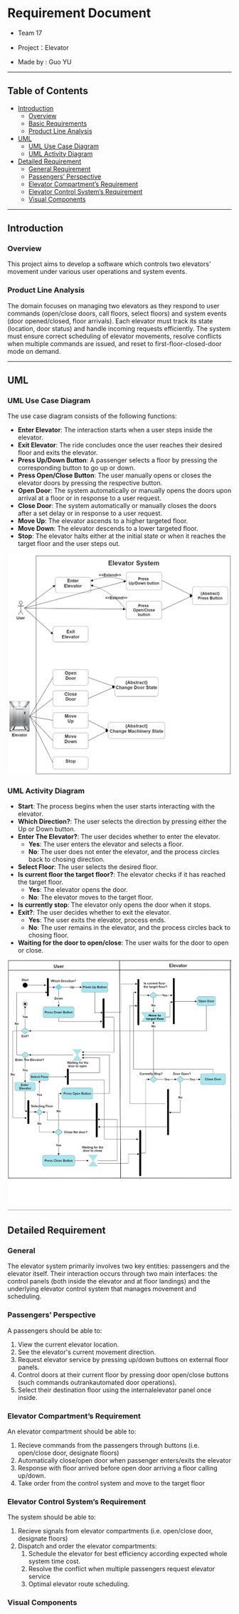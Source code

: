 # Requirement Document

- Team 17 
- Project：Elevator

- Made by : Guo YU

---

## Table of Contents

- [Introduction](#introduction)
  - [Overview](#overview)
  - [Basic Requirements](#basic-requirements)
  - [Product Line Analysis](#product-line-analysis)
- [UML](#uml)
  - [UML Use Case Diagram](#uml-use-case-diagram)
  - [UML Activity Diagram](#uml-activity-diagram)
- [Detailed Requirement](#detailed-requirement)
  - [General Requirement](#general-requirement)
  - [Passengers’ Perspective](#passengers-perspective)
  - [Elevator Compartment’s Requirement](#elevator-compartments-requirement)
  - [Elevator Control System’s Requirement](#elevator-control-systems-requirement)
  - [Visual Components](#visual-components)

---

## Introduction

### Overview

This project aims to develop a software which controls two elevators' movement under various user operations and system events. 
  

### Product Line Analysis

The domain focuses on managing two elevators as they respond to user commands (open/close doors, call floors, select floors) and system events (door opened/closed, floor arrivals). Each elevator must track its state (location, door status) and handle incoming requests efficiently. The system must ensure correct scheduling of elevator movements, resolve conflicts when multiple commands are issued, and reset to first-floor-closed-door mode on demand.

---

## UML 

### UML Use Case Diagram

The use case diagram consists of the following functions:

- **Enter Elevator**: The interaction starts when a user steps inside the elevator.
- **Exit Elevator**: The ride concludes once the user reaches their desired floor and exits the elevator.
- **Press Up/Down Button**: A passenger selects a floor by pressing the corresponding button to go up or down.
- **Press Open/Close Button**: The user manually opens or closes the elevator doors by pressing the respective button.
- **Open Door**: The system automatically or manually opens the doors upon arrival at a floor or in response to a user request.
- **Close Door**: The system automatically or manually closes the doors after a set delay or in response to a user request.
- **Move Up**: The elevator ascends to a higher targeted floor.
- **Move Down**: The elevator descends to a lower targeted floor.
- **Stop**: The elevator halts either at the initial state or when it reaches the target floor and the user steps out.

![UCD](./imgs/use_case/use_case.png)


### UML Activity Diagram

- **Start**: The process begins when the user starts interacting with the elevator.
- **Which Direction?**: The user selects the direction by pressing either the Up or Down button.
- **Enter The Elevator?**: The user decides whether to enter the elevator.
  - **Yes**: The user enters the elevator and selects a floor.
  - **No**: The user does not enter the elevator, and the process circles back to chosing direction.
- **Select Floor**: The user selects the desired floor.
- **Is current floor the target floor?**: The elevator checks if it has reached the target floor.
  - **Yes**: The elevator opens the door.
  - **No**: The elevator moves to the target floor.
- **Is currently stop**: The elevator only opens the door when it stops.
- **Exit?**: The user decides whether to exit the elevator.
  - **Yes**: The user exits the elevator, process ends.
  - **No**: The user remains in the elevator, and the process circles back to chosing floor.
- **Waiting for the door to open/close**: The user waits for the door to open or close.

![UAD](./imgs/activity/activity.png)


## Detailed Requirement

### General

The elevator system primarily involves two key entities: passengers and the elevator itself. Their interaction occurs through two main interfaces: the control panels (both inside the elevator and at floor landings) and the underlying elevator control system that manages movement and scheduling.



### Passengers’ Perspective

A passengers should be able to:  

 1. View the current elevator location.
 2. See the elevator's current movement direction.
 3. Request elevator service by pressing up/down buttons on external floor panels.
 4. Control doors at their current floor by pressing door open/close buttons (such commands outrankautomated door operations).
 5. Select their destination floor using the internalelevator panel once inside.  


### Elevator Compartment’s Requirement

An elevator compartment should be able to:

  1. Recieve commands from the passengers through buttons (i.e. open/close door, designate floors)
  2. Automatically close/open door when passenger enters/exits the elevator
  3. Response with floor arrived before open door arriving a floor calling up/down.
  4. Take order from the control system and move to the target floor

### Elevator Control System’s Requirement

The system should be able to:  

1. Recieve signals from elevator compartments (i.e. open/close door, designate floors)
2. Dispatch and order the elevator compartments:
   1. Schedule the elevator for best efficiency according expected whole system time cost.
   2. Resolve the conflict when multiple passengers request elevator service
   3. Optimal elevator route scheduling.


### Visual Components
